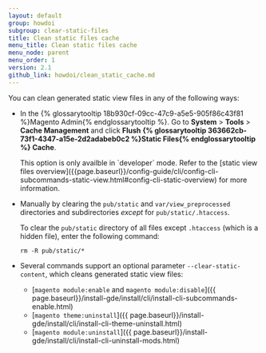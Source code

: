 ```yaml
---
layout: default
group: howdoi
subgroup: clear-static-files
title: Clean static files cache
menu_title: Clean static files cache
menu_node: parent
menu_order: 1
version: 2.1
github_link: howdoi/clean_static_cache.md
---
```


You can clean generated static view files in any of the following ways:

-   In the {% glossarytooltip 18b930cf-09cc-47c9-a5e5-905f86c43f81 %}Magento Admin{% endglossarytooltip %}. Go to **System** > **Tools** > **Cache Management** and click **Flush {% glossarytooltip 363662cb-73f1-4347-a15e-2d2adabeb0c2 %}Static Files{% endglossarytooltip %} Cache**.

    <div class="bs-callout bs-callout-info" id="info" markdown="1">
    This option is only availble in `developer` mode. Refer to the [static view files overview]({{page.baseurl}}/config-guide/cli/config-cli-subcommands-static-view.html#config-cli-static-overview) for more information.

-   Manually by clearing the `pub/static` and `var/view_preprocessed` directories and subdirectories _except_ for `pub/static/.htaccess`.

    To clear the `pub/static` directory of all files except `.htaccess` (which is a hidden file), enter the following command:

        rm -R pub/static/*

-   Several commands support an optional parameter `--clear-static-content`, which cleans generated static view files:

    -   [`magento module:enable` and `magento module:disable`]({{ page.baseurl}}/install-gde/install/cli/install-cli-subcommands-enable.html)
    -   [`magento theme:uninstall`]({{ page.baseurl}}/install-gde/install/cli/install-cli-theme-uninstall.html)
    -   [`magento module:uninstall`]({{ page.baseurl}}/install-gde/install/cli/install-cli-uninstall-mods.html)
